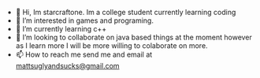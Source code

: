 - 👋 Hi, Im starcraftone. Im a college student currently learning coding
- 👀 I’m interested in games and programing.
- 🌱 I’m currently learning c++
- 💞️ I’m looking to collaborate on java based things at the moment however as I learn more I will be more willing to colaborate on more.
- 📫 How to reach me send me and email at mattsuglyandsucks@gmail.com

<!---
epiccreeper10/epiccreeper10 is a ✨ special ✨ repository because its `README.md` (this file) appears on your GitHub profile.
You can click the Preview link to take a look at your changes.
--->
